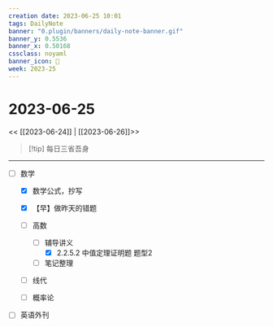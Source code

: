 ```yaml
---
creation date: 2023-06-25 10:01
tags: DailyNote
banner: "0.plugin/banners/daily-note-banner.gif"
banner_y: 0.5536
banner_x: 0.50168
cssclass: noyaml
banner_icon: 💌
week: 2023-25
---
```


# 2023-06-25

<< [[2023-06-24]] | [[2023-06-26]]>>


> [!tip] 每日三省吾身
> 

---

- [ ] 数学
	- [x] 数学公式，抄写
	- [x] 【早】做昨天的错题
	- [ ] 高数
		- [ ] 辅导讲义
			- [x] 2.2.5.2 中值定理证明题 题型2
		- [ ] 笔记整理
	- [ ] 线代
	- [ ] 概率论


- [ ] 英语外刊